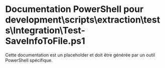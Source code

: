 # Documentation PowerShell pour development\scripts\extraction\tests\Integration\Test-SaveInfoToFile.ps1

Cette documentation est un placeholder et doit être générée par un outil PowerShell spécifique.
